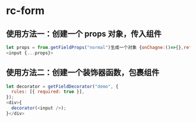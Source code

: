 # rc-form

## 使用方法一：创建一个 props 对象，传入组件

```js
let props = from.getFieldProps("normal")生成一个对象 {onChagne:()=>{},ref:()=>{},value:}
<input {...props}>
```

## 使用方法二：创建一个装饰器函数，包裹组件

```js
let decorator = getFieldDecorator("demo", {
  rules: [{ required: true }],
});
<div>{
  decorator(<input />);
}</div>
```
